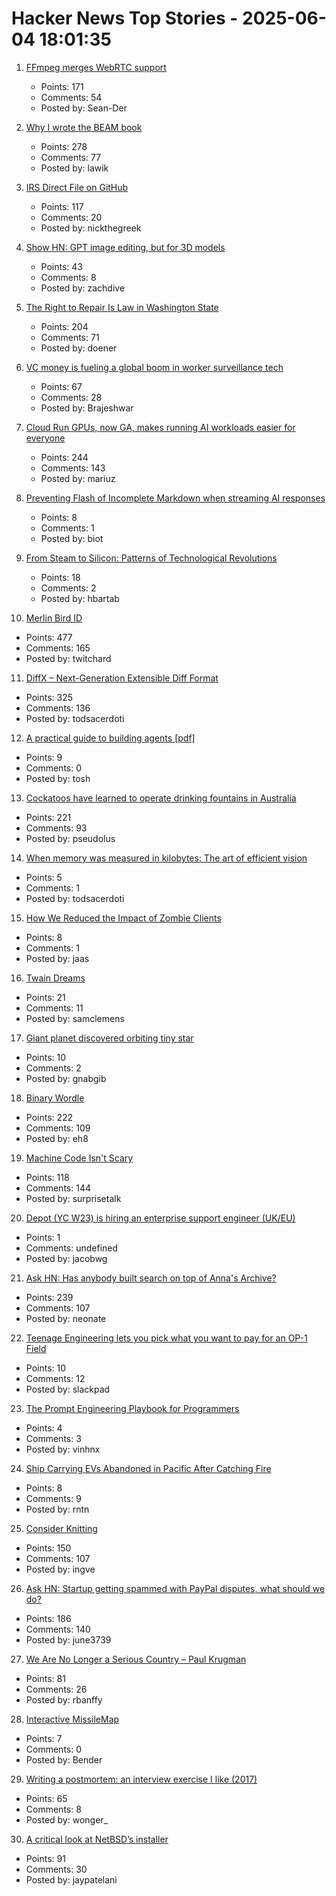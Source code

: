 # Hacker News Top Stories - 2025-06-04 18:01:35

1. [FFmpeg merges WebRTC support](https://git.ffmpeg.org/gitweb/ffmpeg.git/commit/167e343bbe75515a80db8ee72ffa0c607c944a00)
   - Points: 171
   - Comments: 54
   - Posted by: Sean-Der

2. [Why I wrote the BEAM book](https://happihacking.com/blog/posts/2025/why_I_wrote_theBEAMBook/)
   - Points: 278
   - Comments: 77
   - Posted by: lawik

3. [IRS Direct File on GitHub](https://chrisgiven.com/2025/05/direct-file-on-github/)
   - Points: 117
   - Comments: 20
   - Posted by: nickthegreek

4. [Show HN: GPT image editing, but for 3D models](https://www.adamcad.com/)
   - Points: 43
   - Comments: 8
   - Posted by: zachdive

5. [The Right to Repair Is Law in Washington State](https://www.eff.org/deeplinks/2025/06/right-repair-law-washington-state)
   - Points: 204
   - Comments: 71
   - Posted by: doener

6. [VC money is fueling a global boom in worker surveillance tech](https://restofworld.org/2025/employee-surveillance-software-vc-funding/)
   - Points: 67
   - Comments: 28
   - Posted by: Brajeshwar

7. [Cloud Run GPUs, now GA, makes running AI workloads easier for everyone](https://cloud.google.com/blog/products/serverless/cloud-run-gpus-are-now-generally-available)
   - Points: 244
   - Comments: 143
   - Posted by: mariuz

8. [Preventing Flash of Incomplete Markdown when streaming AI responses](https://engineering.streak.com/p/preventing-unstyled-markdown-streaming-ai)
   - Points: 8
   - Comments: 1
   - Posted by: biot

9. [From Steam to Silicon: Patterns of Technological Revolutions](https://ianreppel.org/from-steam-to-silicon/)
   - Points: 18
   - Comments: 2
   - Posted by: hbartab

10. [Merlin Bird ID](https://merlin.allaboutbirds.org/)
   - Points: 477
   - Comments: 165
   - Posted by: twitchard

11. [DiffX – Next-Generation Extensible Diff Format](https://diffx.org/)
   - Points: 325
   - Comments: 136
   - Posted by: todsacerdoti

12. [A practical guide to building agents [pdf]](https://cdn.openai.com/business-guides-and-resources/a-practical-guide-to-building-agents.pdf)
   - Points: 9
   - Comments: 0
   - Posted by: tosh

13. [Cockatoos have learned to operate drinking fountains in Australia](https://www.science.org/content/article/cockatoos-have-learned-operate-drinking-fountains-australia)
   - Points: 221
   - Comments: 93
   - Posted by: pseudolus

14. [When memory was measured in kilobytes: The art of efficient vision](https://www.softwareheritage.org/2025/06/04/history_computer_vision/)
   - Points: 5
   - Comments: 1
   - Posted by: todsacerdoti

15. [How We Reduced the Impact of Zombie Clients](https://letsencrypt.org/2025/06/04/how-we-reduced-the-impact-of-zombie-clients/)
   - Points: 8
   - Comments: 1
   - Posted by: jaas

16. [Twain Dreams](https://harpers.org/archive/2025/06/twain-dreams-samuel-clemens-john-jeremiah-sullivan/)
   - Points: 21
   - Comments: 11
   - Posted by: samclemens

17. [Giant planet discovered orbiting tiny star](https://www.ucl.ac.uk/news/2025/jun/giant-planet-discovered-orbiting-tiny-star)
   - Points: 10
   - Comments: 2
   - Posted by: gnabgib

18. [Binary Wordle](https://wordle.chengeric.com/)
   - Points: 222
   - Comments: 109
   - Posted by: eh8

19. [Machine Code Isn't Scary](https://jimmyhmiller.com/machine-code-isnt-scary)
   - Points: 118
   - Comments: 144
   - Posted by: surprisetalk

20. [Depot (YC W23) is hiring an enterprise support engineer (UK/EU)](https://www.ycombinator.com/companies/depot/jobs/NdCr76D-enterprise-support-engineer)
   - Points: 1
   - Comments: undefined
   - Posted by: jacobwg

21. [Ask HN: Has anybody built search on top of Anna's Archive?](undefined)
   - Points: 239
   - Comments: 107
   - Posted by: neonate

22. [Teenage Engineering lets you pick what you want to pay for an OP-1 Field](https://teenage.engineering/)
   - Points: 10
   - Comments: 12
   - Posted by: slackpad

23. [The Prompt Engineering Playbook for Programmers](https://addyo.substack.com/p/the-prompt-engineering-playbook-for)
   - Points: 4
   - Comments: 3
   - Posted by: vinhnx

24. [Ship Carrying EVs Abandoned in Pacific After Catching Fire](https://www.bloomberg.com/news/articles/2025-06-04/ship-carrying-evs-abandoned-in-pacific-after-catching-fire)
   - Points: 8
   - Comments: 9
   - Posted by: rntn

25. [Consider Knitting](https://journal.stuffwithstuff.com/2025/05/30/consider-knitting/)
   - Points: 150
   - Comments: 107
   - Posted by: ingve

26. [Ask HN: Startup getting spammed with PayPal disputes, what should we do?](undefined)
   - Points: 186
   - Comments: 140
   - Posted by: june3739

27. [We Are No Longer a Serious Country – Paul Krugman](https://paulkrugman.substack.com/p/we-are-no-longer-a-serious-country)
   - Points: 81
   - Comments: 26
   - Posted by: rbanffy

28. [Interactive MissileMap](https://nuclearsecrecy.com/missilemap/)
   - Points: 7
   - Comments: 0
   - Posted by: Bender

29. [Writing a postmortem: an interview exercise I like (2017)](https://www.danielputtick.com/writing/mapbox-postmortem-interview.html)
   - Points: 65
   - Comments: 8
   - Posted by: wonger_

30. [A critical look at NetBSD’s installer](https://eerielinux.wordpress.com/2025/05/31/installing-bsd-in-2025-part-3-a-critical-look-at-netbsds-installer/)
   - Points: 91
   - Comments: 30
   - Posted by: jaypatelani

